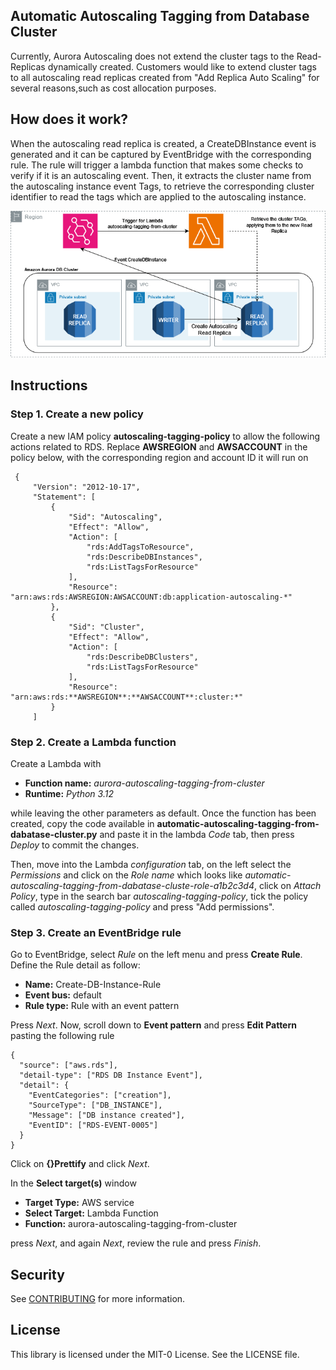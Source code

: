 ## Automatic Autoscaling Tagging from Database Cluster

Currently, Aurora Autoscaling does not extend the cluster tags to the Read-Replicas dynamically created.
Customers would like to extend cluster tags to all autoscaling read replicas created from "Add Replica Auto Scaling" for several reasons,such as cost allocation purposes.

## How does it work?
When the autoscaling read replica is created, a CreateDBInstance event is generated and it can be captured by EventBridge with the corresponding rule.
The rule will trigger a lambda function that makes some checks to verify if it is an autoscaling event. Then, it extracts the cluster name from the autoscaling instance event Tags, to retrieve the corresponding cluster identifier to read the tags which are applied to the autoscaling instance.

<p align="center">
  <img src="img/automatic-autoscaling-tagging-from-dabatase-cluster.png">
</p>

## Instructions

### Step 1. Create a new policy
Create a new IAM policy **autoscaling-tagging-policy** to allow the following actions related to RDS.
Replace **AWSREGION** and **AWSACCOUNT** in the policy below, with the corresponding region and account ID it will run on

```
 {
     "Version": "2012-10-17",
     "Statement": [
         {
             "Sid": "Autoscaling",
             "Effect": "Allow",
             "Action": [
                 "rds:AddTagsToResource",
                 "rds:DescribeDBInstances",
                 "rds:ListTagsForResource"
             ],
             "Resource": "arn:aws:rds:AWSREGION:AWSACCOUNT:db:application-autoscaling-*"
         },
         {
             "Sid": "Cluster",
             "Effect": "Allow",
             "Action": [
                 "rds:DescribeDBClusters",
                 "rds:ListTagsForResource"
             ],
             "Resource": "arn:aws:rds:**AWSREGION**:**AWSACCOUNT**:cluster:*"
         }
     ]
```

### Step 2. Create a Lambda function
Create a Lambda with
- **Function name:** *aurora-autoscaling-tagging-from-cluster*
- **Runtime:** *Python 3.12*
  
while leaving the other parameters as default.
Once the function has been created, copy the code available in **automatic-autoscaling-tagging-from-dabatase-cluster.py** and paste it in the lambda *Code* tab, then press *Deploy* to commit the changes.

Then, move into the Lambda *configuration* tab, on the left select the *Permissions* and click on the *Role name* which looks like *automatic-autoscaling-tagging-from-dabatase-cluste-role-a1b2c3d4*, click on *Attach Policy*, type in the search bar *autoscaling-tagging-policy*, tick the policy called *autoscaling-tagging-policy* and press "Add permissions".

### Step 3. Create an EventBridge rule 
Go to EventBridge, select *Rule* on the left menu and press **Create Rule**.
Define the Rule detail as follow:
- **Name:** Create-DB-Instance-Rule
- **Event bus:** default
- **Rule type:** Rule with an event pattern
  
Press *Next*. Now, scroll down to **Event pattern** and press **Edit Pattern** pasting the following rule
```
{
  "source": ["aws.rds"],
  "detail-type": ["RDS DB Instance Event"],
  "detail": {
    "EventCategories": ["creation"],
    "SourceType": ["DB_INSTANCE"],
    "Message": ["DB instance created"],
    "EventID": ["RDS-EVENT-0005"]
  }
}
```
Click on **{}Prettify** and click *Next*.

In the **Select target(s)** window
- **Target Type:** AWS service
- **Select Target:** Lambda Function
- **Function:** aurora-autoscaling-tagging-from-cluster

press *Next*, and again *Next*, review the rule and press *Finish*.

## Security

See [CONTRIBUTING](CONTRIBUTING.md#security-issue-notifications) for more information.

## License

This library is licensed under the MIT-0 License. See the LICENSE file.


